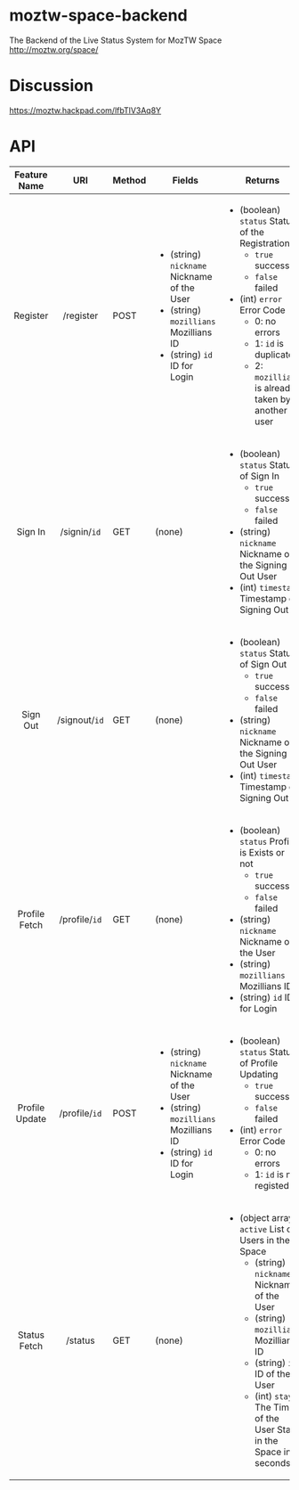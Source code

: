 # moztw-space-backend
The Backend of the Live Status System for MozTW Space http://moztw.org/space/

# Discussion
https://moztw.hackpad.com/lfbTlV3Aq8Y

# API
| Feature Name | URI | Method | Fields | Returns |
|:--------------:|:-------------:|--------|--------|---------|
| Register | /register | POST | <ul><li>(string) `nickname` Nickname of the User</li><li>(string) `mozillians` Mozillians ID</li><li>(string) `id` ID for Login</li></ul> | <ul><li>(boolean) `status` Status of the Registration<ul><li>`true` successful</li><li>`false` failed</li></ul></li><li>(int) `error` Error Code<ul><li>0: no errors</li><li>1: `id` is duplicated</li><li>2: `mozillians` is already taken by another user</li></ul></li></ul> |
| Sign In | /signin/`id` | GET | (none) | <ul><li>(boolean) `status` Status of Sign In<ul><li>`true` successful</li><li>`false` failed</li></ul></li><li>(string) `nickname` Nickname of the Signing Out User</li><li>(int) `timestamp` Timestamp of Signing Out</li></ul> |
| Sign Out | /signout/`id` | GET | (none) | <ul><li>(boolean) `status` Status of Sign Out<ul><li>`true` successful</li><li>`false` failed</li></ul></li><li>(string) `nickname` Nickname of the Signing Out User</li><li>(int) `timestamp` Timestamp of Signing Out</li></ul> |
| Profile Fetch | /profile/`id` | GET | (none) | <ul><li>(boolean) `status` Profile is Exists or not<ul><li>`true` successful</li><li>`false` failed</li></ul></li><li>(string) `nickname` Nickname of the User</li><li>(string) `mozillians` Mozillians ID</li><li>(string) `id` ID for Login</li></ul> |
| Profile Update | /profile/`id` | POST | <ul><li>(string) `nickname` Nickname of the User</li><li>(string) `mozillians` Mozillians ID</li><li>(string) `id` ID for Login</li></ul> | <ul><li>(boolean) `status` Status of Profile Updating<ul><li>`true` successful</li><li>`false` failed</li></ul></li><li>(int) `error` Error Code<ul><li>0: no errors</li><li>1: `id` is not registed</li></ul></li></ul> |
| Status Fetch | /status | GET | (none) | <ul><li>(object array) `active` List of Users in the Space<ul><li>(string) `nickname` Nickname of the User</li><li>(string) `mozillians` Mozillians ID</li><li>(string) `id` ID of the User</li><li>(int) `stays` The Time of the User Stay in the Space in seconds</li></ul></li></ul> |
